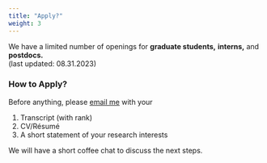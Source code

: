 ```yaml
---
title: "Apply?"
weight: 3
---
```


We have a limited number of openings for **graduate students,** **interns,** and **postdocs.**  
(last updated: 08.31.2023)


### **How to Apply?**
Before anything, please [email me](jaeho.lee@postech.ac.kr) with your

1. Transcript (with rank)
2. CV/Résumé
3. A short statement of your research interests

We will have a short coffee chat to discuss the next steps.
